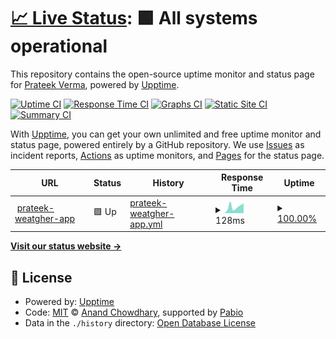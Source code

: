 # [📈 Live Status](https://Prateek-Wayne.github.io/Uptime-Test): <!--live status--> **🟩 All systems operational**

This repository contains the open-source uptime monitor and status page for [Prateek Verma](https://Prateek-Wayne.github.io/Uptime-Test), powered by [Upptime](https://github.com/upptime/upptime).

[![Uptime CI](https://github.com/Prateek-Wayne/Uptime-Test/workflows/Uptime%20CI/badge.svg)](https://github.com/Prateek-Wayne/Uptime-Test/actions?query=workflow%3A%22Uptime+CI%22)
[![Response Time CI](https://github.com/Prateek-Wayne/Uptime-Test/workflows/Response%20Time%20CI/badge.svg)](https://github.com/Prateek-Wayne/Uptime-Test/actions?query=workflow%3A%22Response+Time+CI%22)
[![Graphs CI](https://github.com/Prateek-Wayne/Uptime-Test/workflows/Graphs%20CI/badge.svg)](https://github.com/Prateek-Wayne/Uptime-Test/actions?query=workflow%3A%22Graphs+CI%22)
[![Static Site CI](https://github.com/Prateek-Wayne/Uptime-Test/workflows/Static%20Site%20CI/badge.svg)](https://github.com/Prateek-Wayne/Uptime-Test/actions?query=workflow%3A%22Static+Site+CI%22)
[![Summary CI](https://github.com/Prateek-Wayne/Uptime-Test/workflows/Summary%20CI/badge.svg)](https://github.com/Prateek-Wayne/Uptime-Test/actions?query=workflow%3A%22Summary+CI%22)

With [Upptime](https://upptime.js.org), you can get your own unlimited and free uptime monitor and status page, powered entirely by a GitHub repository. We use [Issues](https://github.com/Prateek-Wayne/Uptime-Test/issues) as incident reports, [Actions](https://github.com/Prateek-Wayne/Uptime-Test/actions) as uptime monitors, and [Pages](https://Prateek-Wayne.github.io/Uptime-Test) for the status page.

<!--start: status pages-->
<!-- This summary is generated by Upptime (https://github.com/upptime/upptime) -->
<!-- Do not edit this manually, your changes will be overwritten -->
<!-- prettier-ignore -->
| URL | Status | History | Response Time | Uptime |
| --- | ------ | ------- | ------------- | ------ |
| <img alt="" src="https://icons.duckduckgo.com/ip3/weather-app-nine-gamma-44.vercel.app.ico" height="13"> [prateek-weatgher-app](https://weather-app-nine-gamma-44.vercel.app/) | 🟩 Up | [prateek-weatgher-app.yml](https://github.com/Prateek-Wayne/Uptime-Test/commits/HEAD/history/prateek-weatgher-app.yml) | <details><summary><img alt="Response time graph" src="./graphs/prateek-weatgher-app/response-time-week.png" height="20"> 128ms</summary><br><a href="https://Prateek-Wayne.github.io/Uptime-Test/history/prateek-weatgher-app"><img alt="Response time 156" src="https://img.shields.io/endpoint?url=https%3A%2F%2Fraw.githubusercontent.com%2FPrateek-Wayne%2FUptime-Test%2FHEAD%2Fapi%2Fprateek-weatgher-app%2Fresponse-time.json"></a><br><a href="https://Prateek-Wayne.github.io/Uptime-Test/history/prateek-weatgher-app"><img alt="24-hour response time 190" src="https://img.shields.io/endpoint?url=https%3A%2F%2Fraw.githubusercontent.com%2FPrateek-Wayne%2FUptime-Test%2FHEAD%2Fapi%2Fprateek-weatgher-app%2Fresponse-time-day.json"></a><br><a href="https://Prateek-Wayne.github.io/Uptime-Test/history/prateek-weatgher-app"><img alt="7-day response time 128" src="https://img.shields.io/endpoint?url=https%3A%2F%2Fraw.githubusercontent.com%2FPrateek-Wayne%2FUptime-Test%2FHEAD%2Fapi%2Fprateek-weatgher-app%2Fresponse-time-week.json"></a><br><a href="https://Prateek-Wayne.github.io/Uptime-Test/history/prateek-weatgher-app"><img alt="30-day response time 156" src="https://img.shields.io/endpoint?url=https%3A%2F%2Fraw.githubusercontent.com%2FPrateek-Wayne%2FUptime-Test%2FHEAD%2Fapi%2Fprateek-weatgher-app%2Fresponse-time-month.json"></a><br><a href="https://Prateek-Wayne.github.io/Uptime-Test/history/prateek-weatgher-app"><img alt="1-year response time 156" src="https://img.shields.io/endpoint?url=https%3A%2F%2Fraw.githubusercontent.com%2FPrateek-Wayne%2FUptime-Test%2FHEAD%2Fapi%2Fprateek-weatgher-app%2Fresponse-time-year.json"></a></details> | <details><summary><a href="https://Prateek-Wayne.github.io/Uptime-Test/history/prateek-weatgher-app">100.00%</a></summary><a href="https://Prateek-Wayne.github.io/Uptime-Test/history/prateek-weatgher-app"><img alt="All-time uptime 100.00%" src="https://img.shields.io/endpoint?url=https%3A%2F%2Fraw.githubusercontent.com%2FPrateek-Wayne%2FUptime-Test%2FHEAD%2Fapi%2Fprateek-weatgher-app%2Fuptime.json"></a><br><a href="https://Prateek-Wayne.github.io/Uptime-Test/history/prateek-weatgher-app"><img alt="24-hour uptime 100.00%" src="https://img.shields.io/endpoint?url=https%3A%2F%2Fraw.githubusercontent.com%2FPrateek-Wayne%2FUptime-Test%2FHEAD%2Fapi%2Fprateek-weatgher-app%2Fuptime-day.json"></a><br><a href="https://Prateek-Wayne.github.io/Uptime-Test/history/prateek-weatgher-app"><img alt="7-day uptime 100.00%" src="https://img.shields.io/endpoint?url=https%3A%2F%2Fraw.githubusercontent.com%2FPrateek-Wayne%2FUptime-Test%2FHEAD%2Fapi%2Fprateek-weatgher-app%2Fuptime-week.json"></a><br><a href="https://Prateek-Wayne.github.io/Uptime-Test/history/prateek-weatgher-app"><img alt="30-day uptime 100.00%" src="https://img.shields.io/endpoint?url=https%3A%2F%2Fraw.githubusercontent.com%2FPrateek-Wayne%2FUptime-Test%2FHEAD%2Fapi%2Fprateek-weatgher-app%2Fuptime-month.json"></a><br><a href="https://Prateek-Wayne.github.io/Uptime-Test/history/prateek-weatgher-app"><img alt="1-year uptime 100.00%" src="https://img.shields.io/endpoint?url=https%3A%2F%2Fraw.githubusercontent.com%2FPrateek-Wayne%2FUptime-Test%2FHEAD%2Fapi%2Fprateek-weatgher-app%2Fuptime-year.json"></a></details>

<!--end: status pages-->

[**Visit our status website →**](https://Prateek-Wayne.github.io/Uptime-Test)

## 📄 License

- Powered by: [Upptime](https://github.com/upptime/upptime)
- Code: [MIT](./LICENSE) © [Anand Chowdhary](https://anandchowdhary.com), supported by [Pabio](https://pabio.com)
- Data in the `./history` directory: [Open Database License](https://opendatacommons.org/licenses/odbl/1-0/)

